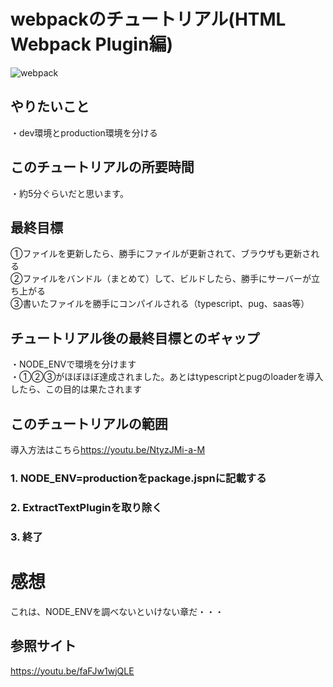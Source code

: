 # webpackのチュートリアル(HTML Webpack Plugin編)
![webpack](https://webpack.js.org/cd0bb358c45b584743d8ce4991777c42.svg "webpack")

## やりたいこと
・dev環境とproduction環境を分ける

## このチュートリアルの所要時間
・約5分ぐらいだと思います。

## 最終目標
①ファイルを更新したら、勝手にファイルが更新されて、ブラウザも更新される  
②ファイルをバンドル（まとめて）して、ビルドしたら、勝手にサーバーが立ち上がる  
③書いたファイルを勝手にコンパイルされる（typescript、pug、saas等）  

## チュートリアル後の最終目標とのギャップ
・NODE_ENVで環境を分けます  
・①②③がほぼほぼ達成されました。あとはtypescriptとpugのloaderを導入したら、この目的は果たされます  

## このチュートリアルの範囲
導入方法はこちら<https://youtu.be/NtyzJMi-a-M>  


### 1. NODE_ENV=productionをpackage.jspnに記載する

### 2. ExtractTextPluginを取り除く


### 3. 終了

# 感想  
これは、NODE_ENVを調べないといけない章だ・・・

## 参照サイト
<https://youtu.be/faFJw1wjQLE>
